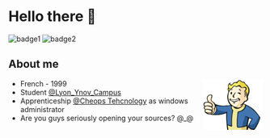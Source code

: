 # Hello there 👋
![badge1](https://img.shields.io/badge/Rich%20and%20Famous-In%20progress-blue?style=flat&logo=audacity)
![badge2](https://img.shields.io/badge/Windows%20XP-Still%20in%20our%20heart-green?style=flat&logo=windowsxp)

## About me 

<img align="right" alt=":happy noise:" src="vaultboy.png" width=120 height=100>  

- French - 1999  
- Student [@Lyon_Ynov_Campus](https://www.ynov.com/campus/lyon/)  
- Apprenticeship [@Cheops Tehcnology](https://www.cheops.fr/fr) as windows administrator  
- Are you guys seriously opening your sources? @_@  
